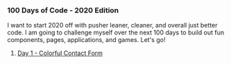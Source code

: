 ### 100 Days of Code - 2020 Edition

I want to start 2020 off with pusher leaner, cleaner, and overall just better code. I am going to challenge myself over the next 100 days to build out fun components, pages, applications, and games. Let's go! 

1. [Day 1 - Colorful Contact Form](https://codepen.io/rickyeckhardt/full/zYGwaKr)
